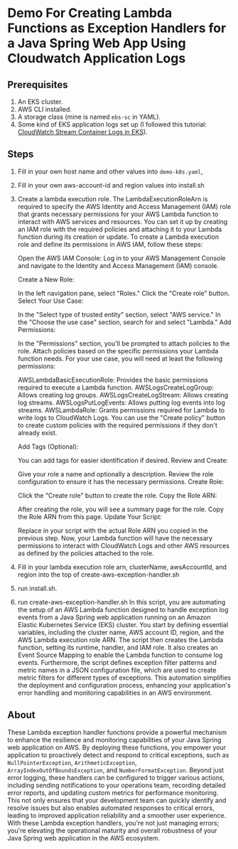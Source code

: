 # Demo For Creating Lambda Functions as Exception Handlers for a Java Spring Web App Using Cloudwatch Application Logs

## Prerequisites
1. An EKS cluster.
2. AWS CLI installed.
3. A storage class (mine is named `ebs-sc` in YAML).
4. Some kind of EKS application logs set up (I followed this tutorial: [CloudWatch Stream Container Logs in EKS](https://repost.aws/knowledge-center/cloudwatch-stream-container-logs-eks)).

## Steps
1. Fill in your own host name and other values into `demo-k8s.yaml`, 
2. Fill in your own aws-account-id and region values into install.sh
3. Create a lambda execution role. The LambdaExecutionRoleArn is required to specify the AWS Identity and Access Management (IAM) role that grants necessary permissions for your AWS Lambda function to interact with AWS services and resources. You can set it up by creating an IAM role with the required policies and attaching it to your Lambda function during its creation or update.
   To create a Lambda execution role and define its permissions in AWS IAM, follow these steps:

    Open the AWS IAM Console: Log in to your AWS Management Console and navigate to the Identity and Access Management (IAM) console.
    
    Create a New Role:
    
    In the left navigation pane, select "Roles."
    Click the "Create role" button.
    Select Your Use Case:
    
    In the "Select type of trusted entity" section, select "AWS service."
    In the "Choose the use case" section, search for and select "Lambda."
    Add Permissions:
    
    In the "Permissions" section, you'll be prompted to attach policies to the role. Attach policies based on the specific permissions your Lambda function needs. For your use case, you will need at least the following permissions:
    
    AWSLambdaBasicExecutionRole: Provides the basic permissions required to execute a Lambda function.
    AWSLogsCreateLogGroup: Allows creating log groups.
    AWSLogsCreateLogStream: Allows creating log streams.
    AWSLogsPutLogEvents: Allows putting log events into log streams.
    AWSLambdaRole: Grants permissions required for Lambda to write logs to CloudWatch Logs.
    You can use the "Create policy" button to create custom policies with the required permissions if they don't already exist.
    
    Add Tags (Optional):
    
    You can add tags for easier identification if desired.
    Review and Create:
    
    Give your role a name and optionally a description.
    Review the role configuration to ensure it has the necessary permissions.
    Create Role:
    
    Click the "Create role" button to create the role.
    Copy the Role ARN:
    
    After creating the role, you will see a summary page for the role. Copy the Role ARN from this page.
    Update Your Script:
    
    Replace <your-lambda-execution-role-arn> in your script with the actual Role ARN you copied in the previous step.
    Now, your Lambda function will have the necessary permissions to interact with CloudWatch Logs and other AWS resources as defined by the policies attached to the role.

4. Fill in your lambda execution role arn, clusterName, awsAccountId, and region into the top of create-aws-exception-handler.sh
5. run install.sh.
6. run create-aws-exception-handler.sh In this script, you are automating the setup of an AWS Lambda function designed to handle exception log events from a Java Spring web application running on an Amazon Elastic Kubernetes Service (EKS) cluster. You start by defining essential variables, including the cluster name, AWS account ID, region, and the AWS Lambda execution role ARN. The script then creates the Lambda function, setting its runtime, handler, and IAM role. It also creates an Event Source Mapping to enable the Lambda function to consume log events. Furthermore, the script defines exception filter patterns and metric names in a JSON configuration file, which are used to create metric filters for different types of exceptions. This automation simplifies the deployment and configuration process, enhancing your application's error handling and monitoring capabilities in an AWS environment.



## About
These Lambda exception handler functions provide a powerful mechanism to enhance the resilience and monitoring capabilities of your Java Spring web application on AWS. By deploying these functions, you empower your application to proactively detect and respond to critical exceptions, such as `NullPointerException`, `ArithmeticException`, `ArrayIndexOutOfBoundsException`, and `NumberFormatException`. Beyond just error logging, these handlers can be configured to trigger various actions, including sending notifications to your operations team, recording detailed error reports, and updating custom metrics for performance monitoring. This not only ensures that your development team can quickly identify and resolve issues but also enables automated responses to critical errors, leading to improved application reliability and a smoother user experience. With these Lambda exception handlers, you're not just managing errors; you're elevating the operational maturity and overall robustness of your Java Spring web application in the AWS ecosystem.

